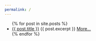 ```yaml
---
permalink: /
---
```


<ul>
  {% for post in site.posts %}
    <li>
      <a href="{{ post.url }}">{{ post.title }}</a>
      {{ post.excerpt }}
      <a href="{{ post.url }}">More...</a>
    </li>
  {% endfor %}
</ul>
